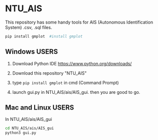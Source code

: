 # NTU_AIS
This repository has some handy tools for AIS (Autonomous Identification System) .csv, .sql files. 



 
```bash 
pip install gmplot  #install gmplot

```

## Windows USERS
1. Download Python IDE 
https://www.python.org/downloads/

2. Download this repository "NTU_AIS"

3. type `pip install gmplot` in cmd (Command Prompt)

4. launch gui.py in NTU_AIS/ais/AIS_gui. then you are good to go. 




## Mac and Linux USERS 
In NTU_AIS/ais/AIS_gui  

```bash 
cd NTU_AIS/ais/AIS_gui
python3 gui.py
```
